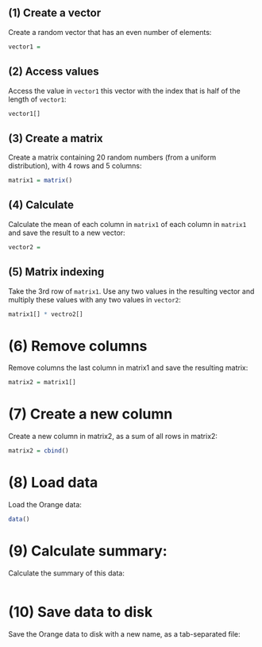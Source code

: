 ## (1) Create a vector
Create a random vector that has an even number of elements:
```r
vector1 =  
```
 
## (2) Access values
Access the value in `vector1` this vector with the index
that is half of the length of `vector1`:
```r
vector1[]  
```
  
## (3) Create a matrix
Create a matrix containing 20 random numbers 
(from a uniform distribution), with 4 rows and 5 columns:
```r
matrix1 = matrix()
```

## (4) Calculate
Calculate the mean of each column in `matrix1` 
of each column in `matrix1` and save the result to a new vector:
```r
vector2 = 
```

## (5) Matrix indexing
Take the 3rd row of `matrix1`. Use any two values in the 
resulting vector and multiply these values with any two
values in `vector2`:
```r
matrix1[] * vectro2[]
```

# (6) Remove columns
Remove columns the last column in matrix1 and save the resulting matrix:
```r
matrix2 = matrix1[]
```
 
# (7) Create a new column 
Create a new column in matrix2, as a sum of all rows in matrix2:
```r
matrix2 = cbind()
```

# (8) Load data
Load the Orange data:
```r
data()
```

# (9) Calculate summary:
Calculate the summary of this data:
```r
```

# (10) Save data to disk
Save the Orange data to disk with a new name, as a tab-separated file:
```r
```
